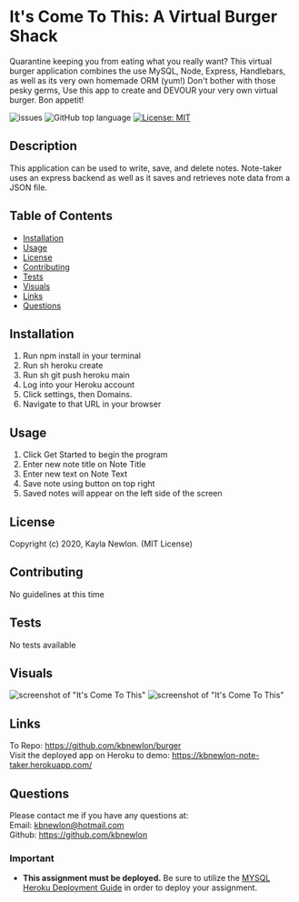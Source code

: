 # It's Come To This: A Virtual Burger Shack
Quarantine keeping you from eating what you really want? This virtual burger application combines the use MySQL, Node, Express, Handlebars, as well as its very own homemade ORM (yum!) Don't bother with those pesky germs, Use this app to create and DEVOUR your very own virtual burger. Bon appetit!


![issues](https://img.shields.io/github/issues/kbnewlon/burger)
![GitHub top language](https://img.shields.io/github/languages/top/kbnewlon/burger)
[![License: MIT](https://img.shields.io/badge/License-MIT-yellow.svg)](https://opensource.org/licenses/MIT)
  
## Description 
This application can be used to write, save, and delete notes. Note-taker uses an express backend as well as it saves and retrieves note data from a JSON file. 

## Table of Contents 
* [Installation](#Installation)
* [Usage](#Usage)
* [License](#License)
* [Contributing](#Contributing)
* [Tests](#Tests)
* [Visuals](#Visuals)
* [Links](#Links)
* [Questions](#Questions)

## Installation
1. Run npm install in your terminal
2. Run sh heroku create
3. Run sh git push heroku main
4. Log into your Heroku account 
5. Click settings, then Domains.
6. Navigate to that URL in your browser

## Usage
1. Click Get Started to begin the program
2. Enter new note title on Note Title
3. Enter new text on Note Text
4. Save note using button on top right
6. Saved notes will appear on the left side of the screen


## License
Copyright (c) 2020, Kayla Newlon. (MIT License)

## Contributing 
No guidelines at this time 

## Tests
No tests available 

## Visuals
![screenshot of "It's Come To This"]()
![screenshot of "It's Come To This"]()
## Links
To Repo: https://github.com/kbnewlon/burger
<br>Visit the deployed app on Heroku to demo: https://kbnewlon-note-taker.herokuapp.com/
 

## Questions 
Please contact me if you have any questions at:
<br>Email: kbnewlon@hotmail.com
<br>Github: https://github.com/kbnewlon



### Important

* **This assignment must be deployed.** Be sure to utilize the [MYSQL Heroku Deployment Guide](../../03-Supplemental/MySQLHerokuDeploymentProcess.pdf) in order to deploy your assignment.

